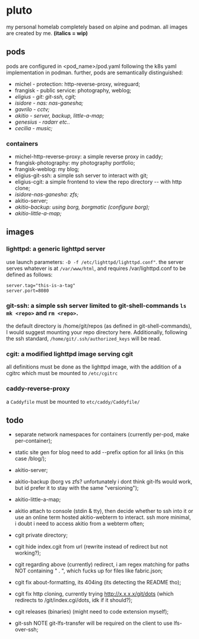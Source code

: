 # pluto
my personal homelab completely based on alpine and podman. all images are created by me. **(italics = wip)**

## pods

pods are configured in <pod_name>/pod.yaml following the k8s yaml implementation in podman. further, pods are semantically distinguished:

- michel - protection: http-reverse-proxy, wireguard; 
- frangisk - public service: photography, weblog;  
- _eligius - git: git-ssh, cgit;_
- _isidore - nas: nas-ganesha;_
- _gavrilo - cctv;_
- _akitio - server, backup, little-a-map;_
- _genesius - radarr etc.._
- _cecilia - music;_

### containers

- michel-http-reverse-proxy: a simple reverse proxy in caddy;
- frangisk-photography: my photography portfolio;
- frangisk-weblog: my blog;
- eligius-git-ssh: a simple ssh server to interact with git;
- eligius-cgit: a simple frontend to view the repo directory -- with http clone;
- _isidore-nas-ganesha: zfs;_
- akitio-server;
- _akitio-backup: using borg, borgmatic (configure borg);_
- _akitio-little-a-map;_

## images

### lighttpd: a generic lighttpd server
use launch parameters: `-D -f /etc/lighttpd/lighttpd.conf"`. the server serves whatever is at `/var/www/html`, and requires /var/lighttpd.conf to be defined as follows:
```
server.tag="this-is-a-tag"
server.port=8080
```

### git-ssh: a simple ssh server limited to git-shell-commands `ls` `mk <repo>` and `rm <repo>`. 
the default directory is /home/git/repos (as defined in git-shell-commands), I would suggest mounting your repo directory here. Additionally, following the ssh standard, `/home/git/.ssh/authorized_keys` will be read.

### cgit: a modified lighttpd image serving cgit
all definitions must be done as the lighttpd image, with the addition of a cgitrc which must be mounted to `/etc/cgitrc`

### caddy-reverse-proxy
a `Caddyfile` must be mounted to `etc/caddy/Caddyfile/`

## todo
- separate network namespaces for containers (currently per-pod, make per-container);
- static site gen for blog need to add --prefix option for all links (in this case /blog/);

- akitio-server;
- akitio-backup (borg vs zfs? unfortunately i dont think git-lfs would work, but id prefer it to stay with the same "versioning");
- akitio-little-a-map;
- akitio attach to console (stdin & tty), then decide whether to ssh into it or use an online term hosted akitio-webterm to interact. ssh more minimal, i doubt i need to access akitio from a webterm often;

- cgit private directory;
- cgit hide index.cgit from url (rewrite instead of redirect but not working?);
- cgit regarding above (currently) redirect, i am regex matching for paths NOT containing " . ", which fucks up for files like fabric.json;
- cgit fix about-formatting, its 404ing (its detecting the README tho);
- cgit fix http cloning, currently trying http://x.x.x.x/git/dots (which redirects to /git/index.cgi/dots, idk if it should?);
- cgit releases (binaries) (might need to code extension myself);
- git-ssh NOTE git-lfs-transfer will be required on the client to use lfs-over-ssh;
